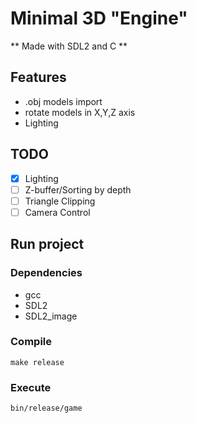 # Minimal 3D "Engine"

** Made with SDL2 and C **

## Features

- .obj models import
- rotate models in X,Y,Z axis
- Lighting

## TODO

- [x] Lighting
- [ ] Z-buffer/Sorting by depth
- [ ] Triangle Clipping
- [ ] Camera Control

## Run project

### Dependencies

- gcc
- SDL2
- SDL2_image

### Compile

```
make release
```

### Execute

```
bin/release/game
```
